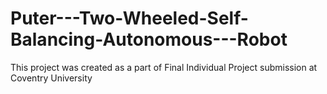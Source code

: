 # Puter---Two-Wheeled-Self-Balancing-Autonomous---Robot

This project was created as a part of Final Individual Project submission at Coventry University


